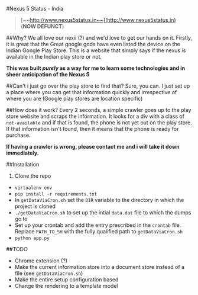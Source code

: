 #Nexus 5 Status - India
> [~~http://www.nexus5status.in~~](http://www.nexus5status.in) (**NOW DEFUNCT**) 

##Why?
We all love our nexii (?) and we'd love to get our hands on it. Firstly, it is great that the Great google gods have even listed the device on the Indian Google Play Store. This is a website that simply says if the nexus is available in the Indian play store or not. 

**This was built _purely_ as a way for me to learn some technologies and in sheer anticipation of the Nexus 5**

##Can't i just go over the play store to find that?
Sure, you can. I just set up a place where you can get that information quickly and irrespective of where you are (Google play stores are location specific)

##How does it work?
Every 2 seconds, a simple crawler goes up to the play store website and scraps the information. It looks for a div with a class of `not-available` and if that is found, the phone is not yet out on the play store. If that information isn't found, then it means that the phone is ready for purchase. 

**If having a crawler is wrong, please contact me and i will take it down immediately.**

##Installation
1. Clone the repo
* `virtualenv env`
* `pip install -r requirements.txt`
* In `getDataViaCron.sh` set the `DIR` variable to the directory in which the project is cloned
* `./getDataViaCron.sh` to set up the intial `data.dat` file to which the dumps go to
* Set up your crontab and add the entry prescribed in the `crontab` file. Replace `PATH_TO_SH` with the fully qualified path to `getDataViaCron.sh`
* `python app.py`

##TODO
* Chrome extension (?)
* Make the current information store into a document store instead of a file (see `getDataViaCron.sh`)
* Make the entire setup configuration based
* Change the rendering to a template model
